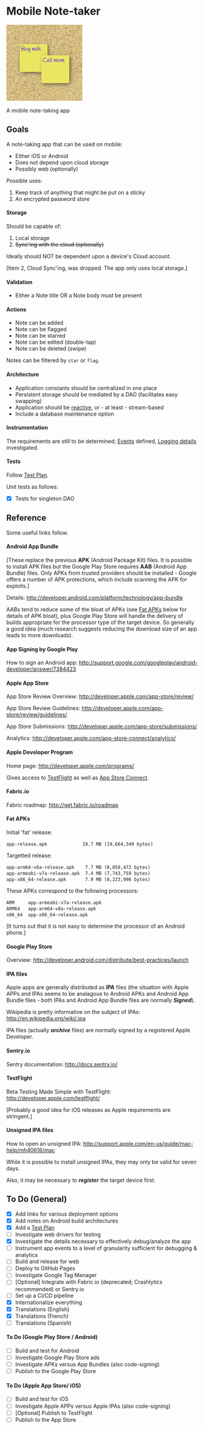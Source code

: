# Mobile Note-taker

![Graphic](images/playstore.png)

A mobile note-taking app

## Goals

A note-taking app that can be used on mobile:

* Either iOS or Android
* Does not depend upon cloud storage
* Possibly web (optionally)

Possible uses:

1. Keep track of anything that might be put on a sticky
2. An encrypted password store

#### Storage

Should be capable of:

1. Local storage
2. <del>Sync'ing with the cloud (optionally)</del>

Ideally should NOT be dependent upon a device's Cloud account.

[Item 2, Cloud Sync'ing, was dropped. The app only uses local storage.]

#### Validation

* Either a Note title OR a Note body must be present

#### Actions

* Note can be added
* Note can be flagged
* Note can be starred
* Note can be edited (double-tap)
* Note can be deleted (swipe)

Notes can be filtered by `star` or `flag`.

#### Architecture

* Application constants should be centralized in one place
* Persistent storage should be mediated by a DAO (facilitates easy swapping)
* Application should be [reactive](http://en.wikipedia.org/wiki/Reactive_programming), or - at least - stream-based
* Include a database maintenance option

#### Instrumentation

The requirements are still to be determined; [Events](Events.md) defined, [Logging details](Logging.md) investigated.

#### Tests

Follow [Test Plan](TestPlan.md).

Unit tests as follows:

- [x] Tests for singleton DAO

## Reference

Some useful links follow.

#### Android App Bundle

[These replace the previous __APK__ (Android Package Kit) files.
 It is possible to install APK files but the Google Play Store
 requires __AAB__ (Android App Bundle) files. Only APKs from
 trusted providers should be installed - Google offers a number
 of APK protections, which include scanning the APK for exploits.]

Details: http://developer.android.com/platform/technology/app-bundle

AABs tend to reduce some of the bloat of APKs (see [Fat APKs](#fat-apks)
below for details of APK bloat), plus Google Play Store will handle
the delivery of builds appropriate for the processor type of the target
device.  So generally a good idea (much research suggests reducing the
download size of an app leads to more downloads).

#### App Signing by Google Play

How to sign an Android app: http://support.google.com/googleplay/android-developer/answer/7384423

#### Apple App Store

App Store Review Overview: http://developer.apple.com/app-store/review/

App Store Review Guidelines: http://developer.apple.com/app-store/review/guidelines/

App Store Submissions: http://developer.apple.com/app-store/submissions/

Analytics: http://developer.apple.com/app-store-connect/analytics/

#### Apple Developer Program

Home page: http://developer.apple.com/programs/

Gives access to [TestFlight](#testflight) as well as [App Store Connect](http://appstoreconnect.apple.com/).

#### Fabric.io

Fabric roadmap: http://get.fabric.io/roadmap

#### Fat APKs

Initial 'fat' release:

    app-release.apk             19.7 MB (19,664,349 bytes)

Targetted release:

    app-arm64-v8a-release.apk    7.7 MB (8,058,472 bytes)
    app-armeabi-v7a-release.apk  7.4 MB (7,743,759 bytes)
    app-x86_64-release.apk       7.9 MB (8,223,996 bytes)

These APKs correspond to the following processors:

    ARM     app-armeabi-v7a-release.apk
    ARM64   app-arm64-v8a-release.apk
    x86_64  app-x86_64-release.apk

[It turns out that it is not easy to determine the processor of an Android phone.]

#### Google Play Store

Overview: http://developer.android.com/distribute/best-practices/launch

#### IPA files

Apple apps are generally distributed as __IPA__ files (the situation with Apple APPs and
IPAs seems to be analagous to Android APKs and Android App Bundle files - both IPAs and
Android App Bundle files are normally ___Signed___).

Wikipedia is pretty informative on the subject of IPAs: http://en.wikipedia.org/wiki/.ipa

IPA files (actually ___archive___ files) are normally signed by a registered Apple
Developer.

#### Sentry.io

Sentry documentation: http://docs.sentry.io/

#### TestFlight

Beta Testing Made Simple with TestFlight: http://developer.apple.com/testflight/

[Probably a good idea for iOS releases as Apple requirements are stringent.]

#### Unsigned IPA files

How to open an unsigned IPA: http://support.apple.com/en-us/guide/mac-help/mh40616/mac

While it is possible to install unsigned IPAs, they may only be valid for seven days.

Also, it may be necessary to ___register___ the target device first.

## To Do (General)

- [x] Add links for various deployment options
- [x] Add notes on Android build architectures
- [x] Add a [Test Plan](TestPlan.md)
- [ ] Investigate web drivers for testing
- [x] Investigate the details necessary to effectively debug/analyze the app
- [ ] Instrument app events to a level of granularity sufficient for debugging & analytics
- [ ] Build and release for web
- [ ] Deploy to GitHub Pages
- [ ] Investigate Google Tag Manager
- [ ] [Optional] Integrate with Fabric.io (deprecated; Crashlytics recommended) or Sentry.io
- [ ] Set up a CI/CD pipeline
- [x] Internationalize everything
- [x] Translations (English)
- [x] Translations (French)
- [ ] Translations (Spanish)

#### To Do (Google Play Store / Android)

- [ ] Build and test for Android
- [ ] Investigate Google Play Store ads
- [ ] Investigate APKs versus App Bundles (also code-signing)
- [ ] Publish to the Google Play Store

#### To Do (Apple App Store/ iOS)

- [ ] Build and test for iOS
- [ ] Investigate Apple APPs versus Apple IPAs (also code-signing)
- [ ] [Optional] Publish to TestFlight
- [ ] Publish to the App Store
